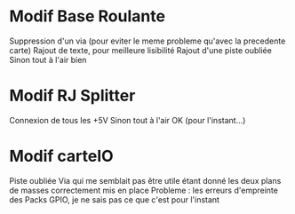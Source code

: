 # Modif Base Roulante

Suppression d'un via (pour eviter le meme probleme qu'avec la precedente carte)
Rajout de texte, pour meilleure lisibilité
Rajout d'une piste oubliée
Sinon tout à l'air bien

# Modif RJ Splitter

Connexion de tous les +5V
Sinon tout à l'air OK (pour l'instant...)

# Modif carteIO 
Piste oubliée
Via qui me semblait pas être utile étant donné les deux plans de masses correctement mis en place
Probleme : les erreurs d'empreinte des Packs GPIO, je ne sais pas ce que c'est pour l'instant

